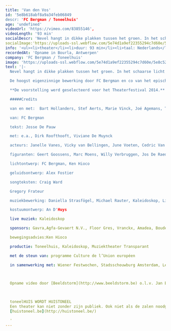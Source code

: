 ```yaml
---
title: 'Van den Vos'
id: '5e8b618abf8a9a34feb06849
descr: 'FC Bergman / Toneelhuis'
age: 'undefined'
videoUrl: 'https://vimeo.com/83855146',
videoLength: '93 min'
socialDescr: 'Nevel hangt in dikke plakken tussen het groen. In het schaarse licht zien we de tijd voorbijgaan. Iets schiet tussen de planten door en verdwijnt weer. De mist neemt toe, vult het woud met een dicht wolkenpak, tot er niets anders meer overblijft dan een solide, witte massa. Verloren, op de tast, stapt hij door deze smog, door dit bos. Het bos dat kraakt en fluistert. Hij waadt door de varens en roept voorzichtig een naam en die klinkt als “Vos!” en “Vos?”. En de varens fluisteren mee. En hij kan amper een hand voor ogen zien in de mist die zich als een dikke deken om hem heen plooit.'
socialImage:'https://uploads-ssl.webflow.com/5e74d1a9ef22355294c7d60e/5e8c52457bdc1c26287892cd_Schermafbeelding%202020-04-07%20om%2012.13.06.png'
info: '<ul><li>theater</li><li>duur: 93 min</li><li>taal: Nederlands</li><li><a href="http://www.fcbergman.be" target="_blank">FC Bergman</a></li><li><a href="https://www.toneelhuis.be" target="_blank">Toneelhuis</a></li></ul><p>‍</p>'
recordedAt: 'Opname in Bourla, Antwerpen'
company: 'FC Bergman / Toneelhuis'
image: 'https://uploads-ssl.webflow.com/5e74d1a9ef22355294c7d60e/5e8c52457bdc1c26287892cd_Schermafbeelding%202020-04-07%20om%2012.13.06.png'
text: '|-
  Nevel hangt in dikke plakken tussen het groen. In het schaarse licht zien we de tijd voorbijgaan. Iets schiet tussen de planten door en verdwijnt weer. De mist neemt toe, vult het woud met een dicht wolkenpak, tot er niets anders meer overblijft dan een solide, witte massa. Verloren, op de tast, stapt hij door deze smog, door dit bos. Het bos dat kraakt en fluistert. Hij waadt door de varens en roept voorzichtig een naam en die klinkt als “Vos!” en “Vos?”. En de varens fluisteren mee. En hij kan amper een hand voor ogen zien in de mist die zich als een dikke deken om hem heen plooit.                

  De hoogst eigenzinnige bewerking door FC Bergman en co van het episch diergedicht _Van de vos Reynaerde_ werd onthaald als ‘krankzinnig straf theater’. Liesa Van der Aa en het Berlijnse genre-crossing Solistenensemble Kaleidoskop componeerden de muziek voor deze muziektheatervoorstelling. Josse De Pauw zorgt voor woorden. Dirk Roofthooft, Viviane De Muynck en Gregory Frateur spelen mee, omringd door een aantal vrijwilligers.

  **De voorstelling werd geselec­teerd voor het Theaterfestival 2014.** Uit het juryrapport: “Met deze krachttoer bewijst dit stelletje lefgozers dat ze eigenhandig een nieuw, visueel zinderend hoofdstuk aan onze theatergeschiedenis schrijven. Deze voorstelling is een belangwekkende stap in hun oeuvre en ontplooiing omdat visuele pracht en inhoudelijke kracht meer dan ooit in even­wicht zijn.”

  #####Credits

  van en met:  Bart Hollanders, Stef Aerts, Marie Vinck, Joé Agemans, Thomas Verstraeten

  van: FC Bergman

  tekst: Josse De Pauw

  met: e.a., Dirk Roofthooft, Viviane De Muynck

  acteurs: Janelle Vanes, Vicky van Bellingen, June Voeten, Cedric Van Den Abbeele, Bent Simons, Frederick Bruyninckx, Wim Verachtert

  figuranten: Geert Goossens, Marc Moens, Willy Verbruggen, Jos De Raedt, Guy Willekens, Emile De Bekker, Jan Rottiers

  lichtontwerp: FC Bergman, Ken Hioco

  geluidsontwerp: Alex Fostier

  songteksten: Craig Ward

  Gregory Frateur

  muziekbewerking: Daniella Strasfögel, Michael Rauter, Kaleidoskop, Liesa Van der Aa

  kostuumontwerp: An D'Huys

  live muziek: Kaleidoskop

  sponsors: Gavra,Agfa-Gevaert N.V., Floor Gres, Vranckx, Amadea, Boudewijn Sea Park

  bewegingsadvies:Ken Hioco

  productie: Toneelhuis, Kaleidoskop, Muziektheater Transparant

  met de steun van: programme Culture de l’Union européen

  in samenwerking met: Wiener Festwochen, Stadsschouwburg Amsterdam, Le Phénix, Scène nationale de Valenciennes, Operadagen Rotterdam, Kaaitheater, Berliner Festspiele / Foreign Affairs       

  ‍

  Opname video door [Beeldstorm](http://www.beeldstorm.be) o.l.v. Jan Bosteels

  ‍

  toneelHUIS WORDT HUISTONEEL
  Een theater kan niet zonder zijn publiek. Ook niet als de zalen noodgedwongen leeg staan. Daarom zoeken de Toneelhuismakers u op vanuit hun schuiloorden. Ze spinnen vanuit hun huizen lange, onzichtbare draden tot bij u, met verhalen, gedichten, gedachten en beelden. Zo wordt Toneelhuis voor even Huistoneel. Geniet ervan!
  [huistoneel.be](http://huistoneel.be/)

  ‍'
---
```

